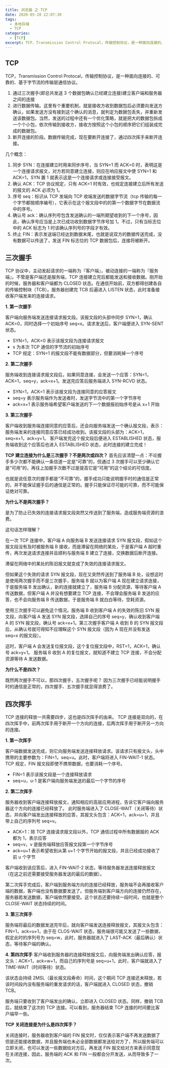 ```yaml
---
title: 浏览器 之 TCP
date: 2020-05-28 22:07:30
tags:
  - 本地存储
  - TCP
categories:
  - [TCP]
excerpt: TCP，Transmission Control Protocal，传输控制协议，是一种面向连接的、可靠的、基于字节流的传输层通信协议。
---
```


## TCP

TCP，Transmission Control Protocal，传输控制协议，是一种面向连接的、可靠的、基于字节流的传输层通信协议。

1. 通过三次握手(即总共发送 3 个数据包确认已经建立连接)建立客户端和服务器之间的连接
2. 进行数据传输。这里有个重要机制，就是接收方收到数据包后必须要向发送方确认，如果发送方没有接到这个确认的消息，就判定为数据包丢失，并重新发送该数据包。当然，发送的过程中还有一个优化策略，就是把大的数据包拆成一个个小包，依次传输到接收方，接收方按照这个小包的顺序把它们组装成完成的数据包。
3. 断开连接的阶段。数据传输完成，现在要断开连接了，通过四次挥手来断开连接。

几个概念：

1. 同步 SYN：在连接建立时用来同步序号，当 SYN=1 而 ACK=0 时，表明这是一个连接请求报文，对方若同意建立连接，则应在响应报文中使 SYN=1 和 ACK=1，SYN 置 1 就表示这是一个连接请求或连接接受报文。
2. 确认 ACK：TCP 协议规定，只有 ACK=1 时有效，也规定连接建立后所有发送的报文的 ACK 必须为 1。
3. 序号 seq：标识从 TCP 发端向 TCP 收端发送的数据字节流（tcp 传输的每一个字节都按顺序编号），它表示在这个报文段中的的第一个数据字节在数据流中的序号。
4. 确认号 ack：确认序列号包含发送确认的一端所期望收到的下一个序号，因此，确认序号应当是上次已成功收到数据字节序号加 1。不过，只有当标志位中的 ACK 标志为 1 时该确认序列号的字段才有效。
5. 终止 FIN：表示发送端已经达到数据末尾，也就是说双方的数据传送完成，没有数据可以传送了，发送 FIN 标志位的 TCP 数据包后，连接将被断开。

## 三次握手

TCP 协议中，主动发起请求的一端称为『客户端』，被动连接的一端称为『服务端』。不管是客户端还是服务端，TCP 连接建立完后都能发送和接收数据。刚开始的时候，服务器和客户端都为 CLOSED 状态。在通信开始前，双方都得创建各自的传输控制块（TCB）。服务器创建完 TCB 后遍进入 LISTEN 状态，此时准备接收客户端发来的连接请求。

**1. 第一次握手**

客户端向服务端发送连接请求报文段。该报文段的头部中同步 SYN=1，确认 ACK=0，同时选择一个初始序号 seq=x。请求发送后，客户端便进入 SYN-SENT 状态。

- SYN=1，ACK=0 表示该报文段为连接请求报文
- x 为本次 TCP 通信的字节流的初始序号
- TCP 规定：SYN=1 的报文段不能有数据部分，但要消耗掉一个序号

**2. 第二次握手**

服务端收到连接请求报文段后，如果同意连接，会发送一个应答：SYN=1，ACK=1，seq=y，ack=x+1。发送完应答后服务端进入 SYN-RCVD 状态。

- SYN=1，ACK=1 表示该报文段为连接同意的应答报文
- seq=y 表示服务端作为发送者时，发送字节流中的第一个字节序号
- ack=x+1 表示服务端希望客户端发送的下一个数据报初始序号是从 x+1 开始

**3. 第三次握手**

客户端收到服务端连接同意的应答后，还会向服务端发送一个确认报文段，表示：服务端发来的连接同意应答已经成功收到。该报文段的头部为：ACK=1，seq=x+1，ack=y+1。
客户端发完这个报文段后便进入 ESTABLISHED 状态，服务端收到这个应答后也进入 ESTABLISHED 状态，此时连接的建立完成！

**TCP 建立连接为什么是三次握手？不是两次或四次？**
首先应该清楚一点：不论握手多少次都不能确认一条信道一定是“可靠”的，但通过 3 次握手可以至少确认它是“可用”的，再往上加握手次数不过是提高它是“可用”的这个结论的可信度。

也就是说任意次的握手都是“不可靠”的，握手成功只能说明握手时的通信是正常的，并不能保证握手后的通信是正常的。握手只能保证尽可能的可靠，而不可能保证绝对可靠。

**为什么不是两次握手？**

是为了防止已失效的连接请求报文段突然又传送到了服务端，造成服务端资源的浪费。

这句话怎样理解？

在一次 TCP 连接中，客户端 A 向服务端 B 发送连接请求 SYN 报文段，假如这个报文段没有及时被服务端 B 接收，而是滞留在网络的某处，于是客户端 A 超时重传，再次发送请求连接并且顺利与服务端 B 建立了连接，交换数据后断开连接。

滞留在网络中的某处的陈旧报文就变成了失效的连接请求报文。

但如果这个失效的请求 SYN 报文段，现在又突然传送到了服务端 B 处，设想这时是使用两次握手而不是三次握手，服务端 B 就以为客户端 A 现在建立请求连接，于是服务端 B 发出确认，新的连接就建立了，服务端 B 分配资源，等待客户端 A 传送数据，但客户端 A 并没有想要建立 TCP 连接，不会理会服务端 B 发送的应答，也不会向服务端 B 传送数据，于是服务端 B 就白白等待，空耗资源。

使用三次握手可以避免这个情况。服务端 B 收到客户端 A 的失效的陈旧 SYN 报文段，向客户端 A 发送 SYN 报文段，选择自己的序号 seq=y，确认收到客户端 A 的 SYN 报文段，确认号 ack=x+1。第三次握手客户端 A 收到 B 的 SYN 报文段后，从确认号就可得知不应理睬这个 SYN 报文段（因为 A 现在并没有发送 seq=x 的报文段）。

这时，客户端 A 会发送复位报文段，这个复位报文段中，RST=1，ACK=1，确认号 ack=y+1。
服务端 B 收到 A 的复位报文，就知道不建立 TCP 连接，不会分配资源等待 A 发送数据。

**为什么不是四次？**

既然两次握手不可以，那四次握手，五次握手呢？
因为三次握手已经能说明握手时的通信是正常的，四次握手、五次握手就显得浪费了。

## 四次挥手

TCP 连接的释放一共需要四步，这也是四次挥手的由来。
TCP 连接是双向的，在四次挥手中，前两次挥手用于断开一个方向的连接，后两次挥手用于断开另一方向的连接。

**1. 第一次挥手**

客户端数据发送完成，则它向服务端发送连接释放请求。该请求只有报文头，头中携带的主要参数为：FIN=1，seq=u。此时，客户端将进入 FIN-WAIT-1 状态。TCP 规定，FIN 报文段即使不携带数据，也要消耗一个序号。

- FIN=1 表示该报文段是一个连接释放请求
- seq=u，u-1 是客户端向服务端发送的最后一个字节的序号

**2. 第二次挥手**

服务器收到客户端连接释放报文，通知相应的高层应用进程，告诉它客户端向服务器这个方向的连接已经释放了。
此时服务端进入了 CLOSE-WAIT（关闭等待）状态，并向客户端发出连接释放的应答，其报文头包含：ACK=1，ack=u+1，并且带上自己的序列号 seq=v。

- ACK=1：除 TCP 连接请求报文段以外，TCP 通信过程中所有数据报的 ACK 都为 1，表示应答
- seq=v，v 是服务端释放应答报文段第一个字节序号
- ack=u+1 表示希望收到从第 u+1 个字节开始的报文段，并且已经成功接收了前 u 个字节

客户端收到该应答后，进入 FIN-WAIT-2 状态，等待服务器发送连接释放报文（在这之前还需要接受服务器发送的最后的数据）。

第二次挥手完成后，客户端到服务端方向的连接已经释放，服务端不会再接收客户端的数据，客户端也没有数据要发送了。但服务端到客户端方向的连接仍然存在，服务器若发送数据，客户端依然要接受。这个状态还要持续一段时间，也就是整个 CLOSE-WAIT 状态持续的时间。

**3. 第三次挥手**

服务端将最后的数据发送完毕后，就向客户端发送连接释放报文，其报文头包含：FIN=1，ack=u+1，由于在 CLOS-WAIT 状态，服务端很可能又发送了一些数据，假定此时的序列号为 seq=w，此时，服务器就进入了 LAST-ACK（最后确认）状态，等待客户端的确认。

**4. 第四次挥手**
客户端收到服务器的连接释放报文后，向服务端发出确认应答，报文头：ACK=1，ack=w+1，而自己的序列号是 seq=u+1，此时，客户端就进入了 TIME-WAIT（时间等待）状态。

该状态会持续 2MSL（最长报文段寿命）时间，这个期间 TCP 连接还未释放，若该时间段内没有服务端的重发请求的话，客户端就进入 CLOSED 状态，撤销 TCB。

服务端只要收到了客户端发出的确认，立即进入 CLOSED 状态。同样，撤销 TCB 后，就结束了这次的 TCP 连接。可以看到，服务器结束 TCP 连接的时间要比客户端早一些。

**TCP 关闭连接是为什么是四次挥手？**

关闭连接时，服务器收到客户端的 FIN 报文时，仅仅表示客户端不再发送数据了但是还能接收数据，并且服务端也未必全部数据都发送给对方了，所以服务端可以立即关闭，也可以发送一些数据给对方后，再发送 FIN 报文给对方来表示同意现在关闭连接，因此，服务端的 ACK 和 FIN 一般都会分开发送，从而导致多了一次。
